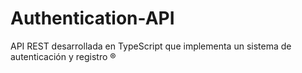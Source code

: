 # Authentication-API

API REST desarrollada en TypeScript que implementa un sistema de autenticación y registro ®️
